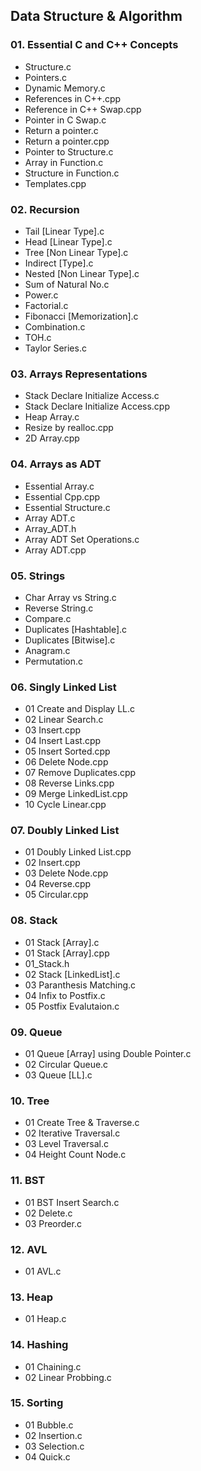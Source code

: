 ## Data Structure & Algorithm

### 01. Essential C and C++ Concepts

- Structure.c
- Pointers.c
- Dynamic Memory.c
- References in C++.cpp
- Reference in C++ Swap.cpp
- Pointer in C Swap.c
- Return a pointer.c
- Return a pointer.cpp
- Pointer to Structure.c
- Array in Function.c
- Structure in Function.c
- Templates.cpp

### 02. Recursion

- Tail [Linear Type].c
- Head [Linear Type].c
- Tree [Non Linear Type].c
- Indirect [Type].c
- Nested [Non Linear Type].c
- Sum of Natural No.c     
- Power.c
- Factorial.c
- Fibonacci [Memorization].c             
- Combination.c          
- TOH.c
- Taylor Series.c

### 03. Arrays Representations

- Stack Declare Initialize Access.c
- Stack Declare Initialize Access.cpp
- Heap Array.c
- Resize by realloc.cpp
- 2D Array.cpp

### 04. Arrays as ADT

- Essential Array.c
- Essential Cpp.cpp
- Essential Structure.c
- Array ADT.c
- Array_ADT.h
- Array ADT Set Operations.c
- Array ADT.cpp

### 05. Strings

- Char Array vs String.c
- Reverse String.c
- Compare.c
- Duplicates [Hashtable].c
- Duplicates [Bitwise].c
- Anagram.c
- Permutation.c

### 06. Singly Linked List
- 01 Create and Display LL.c
- 02 Linear Search.c
- 03 Insert.cpp
- 04 Insert Last.cpp
- 05 Insert Sorted.cpp
- 06 Delete Node.cpp
- 07 Remove Duplicates.cpp
- 08 Reverse Links.cpp
- 09 Merge LinkedList.cpp
- 10 Cycle Linear.cpp

### 07. Doubly Linked List
- 01 Doubly Linked List.cpp
- 02 Insert.cpp
- 03 Delete Node.cpp
- 04 Reverse.cpp
- 05 Circular.cpp

### 08. Stack
- 01 Stack [Array].c
- 01 Stack [Array].cpp
- 01_Stack.h
- 02 Stack [LinkedList].c
- 03 Paranthesis Matching.c
- 04 Infix to Postfix.c
- 05 Postfix Evalutaion.c

### 09. Queue
- 01 Queue [Array] using Double Pointer.c
- 02 Circular Queue.c
- 03 Queue [LL].c

### 10. Tree
- 01 Create Tree & Traverse.c
- 02 Iterative Traversal.c
- 03 Level Traversal.c
- 04 Height Count Node.c

### 11. BST
- 01 BST Insert Search.c
- 02 Delete.c
- 03 Preorder.c

### 12. AVL
- 01 AVL.c

### 13. Heap
- 01 Heap.c

### 14. Hashing
- 01 Chaining.c
- 02 Linear Probbing.c

### 15. Sorting
- 01 Bubble.c
- 02 Insertion.c
- 03 Selection.c
- 04 Quick.c